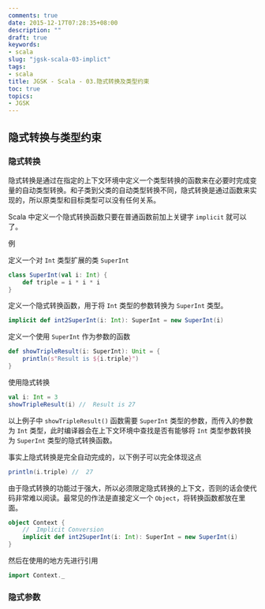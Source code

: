 ```yaml
---
comments: true
date: 2015-12-17T07:28:35+08:00
description: ""
draft: true
keywords:
- scala
slug: "jgsk-scala-03-implict"
tags:
- scala
title: JGSK - Scala - 03.隐式转换及类型约束
toc: true
topics:
- JGSK
---
```



## 隐式转换与类型约束

### 隐式转换

隐式转换是通过在指定的上下文环境中定义一个类型转换的函数来在必要时完成变量的自动类型转换。和子类到父类的自动类型转换不同，隐式转换是通过函数来实现的，所以原类型和目标类型可以没有任何关系。

Scala 中定义一个隐式转换函数只要在普通函数前加上关键字 `implicit` 就可以了。

例

定义一个对 `Int` 类型扩展的类 `SuperInt`

```scala
class SuperInt(val i: Int) {
    def triple = i * i * i
}
```

定义一个隐式转换函数，用于将 `Int` 类型的参数转换为 `SuperInt` 类型。

```scala
implicit def int2SuperInt(i: Int): SuperInt = new SuperInt(i)
```

定义一个使用 `SuperInt` 作为参数的函数

```scala
def showTripleResult(i: SuperInt): Unit = {
    println(s"Result is ${i.triple}")
}
```

使用隐式转换

```scala
val i: Int = 3
showTripleResult(i) //  Result is 27
```

以上例子中 `showTripleResult()` 函数需要 `SuperInt` 类型的参数，而传入的参数为 `Int` 类型，此时编译器会在上下文环境中查找是否有能够将 `Int` 类型参数转换为 `SuperInt` 类型的隐式转换函数。

事实上隐式转换是完全自动完成的，以下例子可以完全体现这点

```scala
println(i.triple) //  27
```

由于隐式转换的功能过于强大，所以必须限定隐式转换的上下文，否则的话会使代码非常难以阅读。最常见的作法是直接定义一个 `Object`，将转换函数都放在里面。

```scala
object Context {
    //  Implicit Conversion
    implicit def int2SuperInt(i: Int): SuperInt = new SuperInt(i)
}
```

然后在使用的地方先进行引用

```scala
import Context._
```


### 隐式参数
